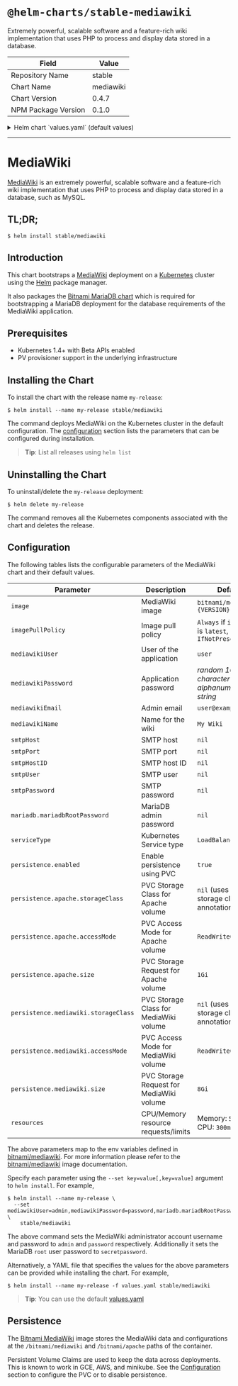# `@helm-charts/stable-mediawiki`

Extremely powerful, scalable software and a feature-rich wiki implementation that uses PHP to process and display data stored in a database.

| Field               | Value     |
| ------------------- | --------- |
| Repository Name     | stable    |
| Chart Name          | mediawiki |
| Chart Version       | 0.4.7     |
| NPM Package Version | 0.1.0     |

<details>

<summary>Helm chart `values.yaml` (default values)</summary>

```yaml
## Bitnami MediaWiki image version
## ref: https://hub.docker.com/r/bitnami/mediawiki/tags/
##
image: bitnami/mediawiki:1.28.2-r0

## Specify a imagePullPolicy
## Defaults to 'Always' if image tag is 'latest', else set to 'IfNotPresent'
## ref: http://kubernetes.io/docs/user-guide/images/#pre-pulling-images
##
# imagePullPolicy:

## User of the application
## ref: https://github.com/bitnami/bitnami-docker-mediawiki#environment-variables
##
mediawikiUser: user

## Application password
## Defaults to a random 10-character alphanumeric string if not set
## ref: https://github.com/bitnami/bitnami-docker-mediawiki#environment-variables
##
# mediawikiPassword:

## Admin email
## ref: https://github.com/bitnami/bitnami-docker-mediawiki#environment-variables
##
mediawikiEmail: user@example.com

## Name for the wiki
## ref: https://github.com/bitnami/bitnami-docker-mediawiki#environment-variables
##
mediawikiName: My Wiki

## SMTP mail delivery configuration
## ref: https://github.com/bitnami/bitnami-docker-mediawiki#smtp-configuration
##
# smtpHost:
# smtpPort:
# smtpHostID:
# smtpUser:
# smtpPassword:

##
## MariaDB chart configuration
##
mariadb:
  ## MariaDB admin password
  ## ref: https://github.com/bitnami/bitnami-docker-mariadb/blob/master/README.md#setting-the-root-password-on-first-run
  ##
  # mariadbRootPassword:

  ## Enable persistence using Persistent Volume Claims
  ## ref: http://kubernetes.io/docs/user-guide/persistent-volumes/
  ##
  persistence:
    enabled: true
    ## If defined, volume.beta.kubernetes.io/storage-class: <storageClass>
    ## Default: volume.alpha.kubernetes.io/storage-class: default
    ##
    # storageClass:
    accessMode: ReadWriteOnce
    size: 8Gi

## Kubernetes configuration
## For minikube, set this to NodePort, elsewhere use LoadBalancer
##
serviceType: LoadBalancer

## Enable persistence using Persistent Volume Claims
## ref: http://kubernetes.io/docs/user-guide/persistent-volumes/
##
persistence:
  enabled: true
  apache:
    ## If defined, volume.beta.kubernetes.io/storage-class: <storageClass>
    ## Default: volume.alpha.kubernetes.io/storage-class: default
    ##
    # storageClass:
    accessMode: ReadWriteOnce
    size: 1Gi
  mediawiki:
    ## If defined, volume.beta.kubernetes.io/storage-class: <storageClass>
    ## Default: volume.alpha.kubernetes.io/storage-class: default
    ##
    # storageClass:
    accessMode: ReadWriteOnce
    size: 8Gi

## Configure resource requests and limits
## ref: http://kubernetes.io/docs/user-guide/compute-resources/
##
resources:
  requests:
    memory: 512Mi
    cpu: 300m
```

</details>

---

# MediaWiki

[MediaWiki](https://www.mediawiki.org) is an extremely powerful, scalable software and a feature-rich wiki implementation that uses PHP to process and display data stored in a database, such as MySQL.

## TL;DR;

```console
$ helm install stable/mediawiki
```

## Introduction

This chart bootstraps a [MediaWiki](https://github.com/bitnami/bitnami-docker-mediawiki) deployment on a [Kubernetes](http://kubernetes.io) cluster using the [Helm](https://helm.sh) package manager.

It also packages the [Bitnami MariaDB chart](https://github.com/kubernetes/charts/tree/master/stable/mariadb) which is required for bootstrapping a MariaDB deployment for the database requirements of the MediaWiki application.

## Prerequisites

- Kubernetes 1.4+ with Beta APIs enabled
- PV provisioner support in the underlying infrastructure

## Installing the Chart

To install the chart with the release name `my-release`:

```console
$ helm install --name my-release stable/mediawiki
```

The command deploys MediaWiki on the Kubernetes cluster in the default configuration. The [configuration](#configuration) section lists the parameters that can be configured during installation.

> **Tip**: List all releases using `helm list`

## Uninstalling the Chart

To uninstall/delete the `my-release` deployment:

```console
$ helm delete my-release
```

The command removes all the Kubernetes components associated with the chart and deletes the release.

## Configuration

The following tables lists the configurable parameters of the MediaWiki chart and their default values.

| Parameter                            | Description                              | Default                                                 |
| ------------------------------------ | ---------------------------------------- | ------------------------------------------------------- |
| `image`                              | MediaWiki image                          | `bitnami/mediawiki:{VERSION}`                           |
| `imagePullPolicy`                    | Image pull policy                        | `Always` if `imageTag` is `latest`, else `IfNotPresent` |
| `mediawikiUser`                      | User of the application                  | `user`                                                  |
| `mediawikiPassword`                  | Application password                     | _random 10 character long alphanumeric string_          |
| `mediawikiEmail`                     | Admin email                              | `user@example.com`                                      |
| `mediawikiName`                      | Name for the wiki                        | `My Wiki`                                               |
| `smtpHost`                           | SMTP host                                | `nil`                                                   |
| `smtpPort`                           | SMTP port                                | `nil`                                                   |
| `smtpHostID`                         | SMTP host ID                             | `nil`                                                   |
| `smtpUser`                           | SMTP user                                | `nil`                                                   |
| `smtpPassword`                       | SMTP password                            | `nil`                                                   |
| `mariadb.mariadbRootPassword`        | MariaDB admin password                   | `nil`                                                   |
| `serviceType`                        | Kubernetes Service type                  | `LoadBalancer`                                          |
| `persistence.enabled`                | Enable persistence using PVC             | `true`                                                  |
| `persistence.apache.storageClass`    | PVC Storage Class for Apache volume      | `nil` (uses alpha storage class annotation)             |
| `persistence.apache.accessMode`      | PVC Access Mode for Apache volume        | `ReadWriteOnce`                                         |
| `persistence.apache.size`            | PVC Storage Request for Apache volume    | `1Gi`                                                   |
| `persistence.mediawiki.storageClass` | PVC Storage Class for MediaWiki volume   | `nil` (uses alpha storage class annotation)             |
| `persistence.mediawiki.accessMode`   | PVC Access Mode for MediaWiki volume     | `ReadWriteOnce`                                         |
| `persistence.mediawiki.size`         | PVC Storage Request for MediaWiki volume | `8Gi`                                                   |
| `resources`                          | CPU/Memory resource requests/limits      | Memory: `512Mi`, CPU: `300m`                            |

The above parameters map to the env variables defined in [bitnami/mediawiki](http://github.com/bitnami/bitnami-docker-mediawiki). For more information please refer to the [bitnami/mediawiki](http://github.com/bitnami/bitnami-docker-mediawiki) image documentation.

Specify each parameter using the `--set key=value[,key=value]` argument to `helm install`. For example,

```console
$ helm install --name my-release \
  --set mediawikiUser=admin,mediawikiPassword=password,mariadb.mariadbRootPassword=secretpassword \
    stable/mediawiki
```

The above command sets the MediaWiki administrator account username and password to `admin` and `password` respectively. Additionally it sets the MariaDB `root` user password to `secretpassword`.

Alternatively, a YAML file that specifies the values for the above parameters can be provided while installing the chart. For example,

```console
$ helm install --name my-release -f values.yaml stable/mediawiki
```

> **Tip**: You can use the default [values.yaml](values.yaml)

## Persistence

The [Bitnami MediaWiki](https://github.com/bitnami/bitnami-docker-mediawiki) image stores the MediaWiki data and configurations at the `/bitnami/mediawiki` and `/bitnami/apache` paths of the container.

Persistent Volume Claims are used to keep the data across deployments. This is known to work in GCE, AWS, and minikube.
See the [Configuration](#configuration) section to configure the PVC or to disable persistence.
